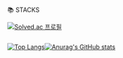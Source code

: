 📚 STACKS




[![Solved.ac
프로필](http://mazassumnida.wtf/api/v2/generate_badge?boj={handle})](https://solved.ac/{handle})

<div style="display: flex;">

[![Top Langs](https://github-readme-stats.vercel.app/api/top-langs/?username=Uno0306)](https://github.com/Uno0306/github-readme-stats)

[![Anurag's GitHub stats](https://github-readme-stats.vercel.app/api?username=Uno0306)](https://github.com/Uno0306/github-readme-stats)


</div>

